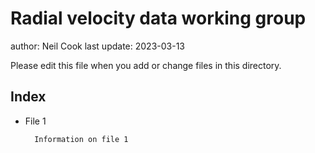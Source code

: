 # Radial velocity data working group 

author: Neil Cook
last update: 2023-03-13

Please edit this file when you add or change files in this directory.


## Index

- File 1
    
        Information on file 1
